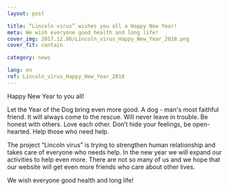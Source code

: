 ```yaml
---
layout: post

title: “Lincoln virus” wishes you all a Happy New Year!
meta: We wish everyone good health and long life!
cover_img: 2017.12.06/Lincoln_virus_Happy_New_Year_2018.png
cover_fit: contain

category: news

lang: en
ref: Lincoln_virus_Happy_New_Year_2018
---
```


Happy New Year to you all!

Let the Year of the Dog bring even more good.
A dog - man's most faithful friend.
It will always come to the rescue.
Will never leave in trouble.
Be honest with others.
Love each other. 
Don’t hide your feelings, be open-hearted.
Help those who need help.

The project “Lincoln virus” is trying to strengthen human relationship and takes care of everyone who needs help. 
In the new year we will expand our activities to help even more.
There are not so many of us and we hope that our website will get even more friends who care about other lives. 

We wish everyone good health and long life!
